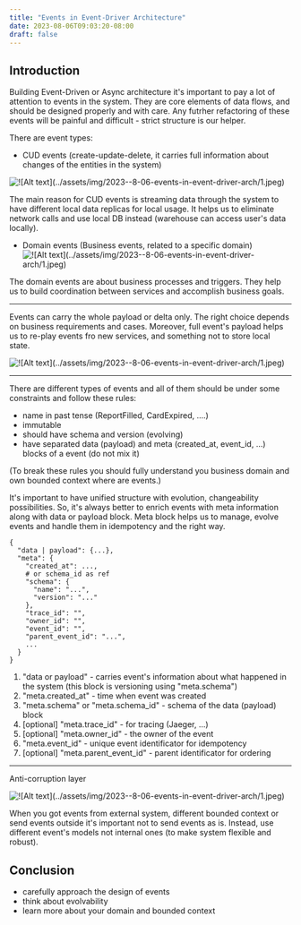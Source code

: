 ```yaml
---
title: "Events in Event-Driver Architecture"
date: 2023-08-06T09:03:20-08:00
draft: false
---
```

## Introduction

Building Event-Driven or Async architecture it's important to pay a lot of attention to events in the system.
They are core elements of data flows, and should be designed properly and with care. Any futrher refactoring of these events will be painful and difficult - strict structure is our helper.

There are event types:
 - CUD events (create-update-delete, it carries full information about changes of the entities in the system)

![!\[Alt text\](../assets/img/2023--8-06-events-in-event-driver-arch/1.jpeg)](/1/1.jpeg)

The main reason for CUD events is streaming data through the system to have different local data replicas for local usage. It helps us to eliminate network calls and use local DB instead (warehouse can access user's data locally).

 - Domain events (Business events, related to a specific domain)
![!\[Alt text\](../assets/img/2023--8-06-events-in-event-driver-arch/1.jpeg)](/1/2.jpg)

The domain events are about business processes and triggers. They help us to build coordination between services and accomplish business goals.

---

Events can carry the whole payload or delta only. The right choice depends on business requirements and cases. Moreover, full event's payload helps us to re-play events fro new services, and something not to store local state.

![!\[Alt text\](../assets/img/2023--8-06-events-in-event-driver-arch/1.jpeg)](/1/3.jpg)

---

There are different types of events and all of them should be under some constraints and follow these rules:
 - name in past tense (ReportFilled, CardExpired, ....)
 - immutable
 - should have schema and version (evolving)
 - have separated data (payload) and meta (created_at, event_id, ...) blocks of a event (do not mix it)

(To break these rules you should fully understand you business domain and own bounded context where are events.)


It's important to have unified structure with evolution, changeability possibilities. So, it's always better to enrich events with meta information along with data or payload block. Meta block helps us to manage, evolve events and handle them in idempotency and the right way.
```
{
  "data | payload": {...},
  "meta": {
    "created_at": ...,
    # or schema_id as ref
    "schema": {
      "name": "...",
      "version": "..."
    },
    "trace_id": "",
    "owner_id": "",
    "event_id": "",
    "parent_event_id": "...",
    ...
  }
}
```


1. "data or payload" - carries event's information about what happened in the system (this block is versioning using "meta.schema")
2. "meta.created_at" - time when event was created
3. "meta.schema" or "meta.schema_id" - schema of the data (payload) block
4. [optional] "meta.trace_id" - for tracing (Jaeger, ...)
5. [optional] "meta.owner_id" - the owner of the event
6. "meta.event_id" - unique event identificator for idempotency
7. [optional] "meta.parent_event_id" - parent identificator for ordering


---

Anti-corruption layer

![!\[Alt text\](../assets/img/2023--8-06-events-in-event-driver-arch/1.jpeg)](/1/4.jpg)

When you got events from external system, different bounded context or send events outside it's important not to send events as is.
Instead, use different event's models not internal ones (to make system flexible and robust).

## Conclusion

- carefully approach the design of events
- think about evolvability
- learn more about your domain and bounded context
